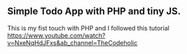 ## Simple Todo App with PHP and tiny JS.
This is my fist touch with PHP and I followed this tutorial https://www.youtube.com/watch?v=NxeNqHdJFxs&ab_channel=TheCodeholic 


